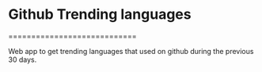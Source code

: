 # Github Trending languages
============================

Web app to get trending languages that used on github during the previous 30 days.